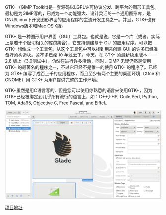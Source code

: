 GTK+（GIMP Toolkit)是一套源码以LGPL许可协议分发、跨平台的图形工具包。最初是为GIMP写的，已成为一个功能强大、设计灵活的一个通用图形库，是GNU/Linux下开发图形界面的应用程序的主流开发工具之一。并且，GTK+也有Windows版本和Mac OS X版。



GTK+ 是一种图形用户界面（GUI）工具包。也就是说，它是一个库（或者，实际上是若干个密切相关的库的集合），它支持创建基于 GUI 的应用程序。可以把 GTK+ 想像成一个工具包，从这个工具包中可以找到用来创建 GUI 的许多已经准备好的构造块。差不多已经 10 年过去了。今天，在 GTK+ 的最新稳定版本 —— 2.8 版上（3.0测试中），仍然在进行许多活动，同时，GIMP 无疑仍然是使用 GTK+ 的最著名的程序之一，不过它已经不是惟一的使用 GTK+ 的程序了。已经为 GTK+ 编写了成百上千的应用程序，而且至少有两个主要的桌面环境（Xfce 和 GNOME）用 GTK+ 为用户提供完整的工作环境。



GTK+虽然是用C语言写的，但是您可以使用你熟悉的语言来使用GTK+，因为GTK+已经被绑定到几乎所有流行的语言上，如：C++,PHP, Guile,Perl, Python, TOM, Ada95, Objective C, Free Pascal, and Eiffel。



![](./images/wall-glade.png)



[项目地址](https://www.gtk.org/)





